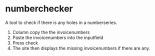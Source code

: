 # numberchecker

A tool to check if there is any holes in a numberseries. 

1. Column copy the the invoicenumbers
2. Paste the invoicenumbers into the inputfield
3. Press check
4. The site then displays the missing invoicenumbers if there are any. 

